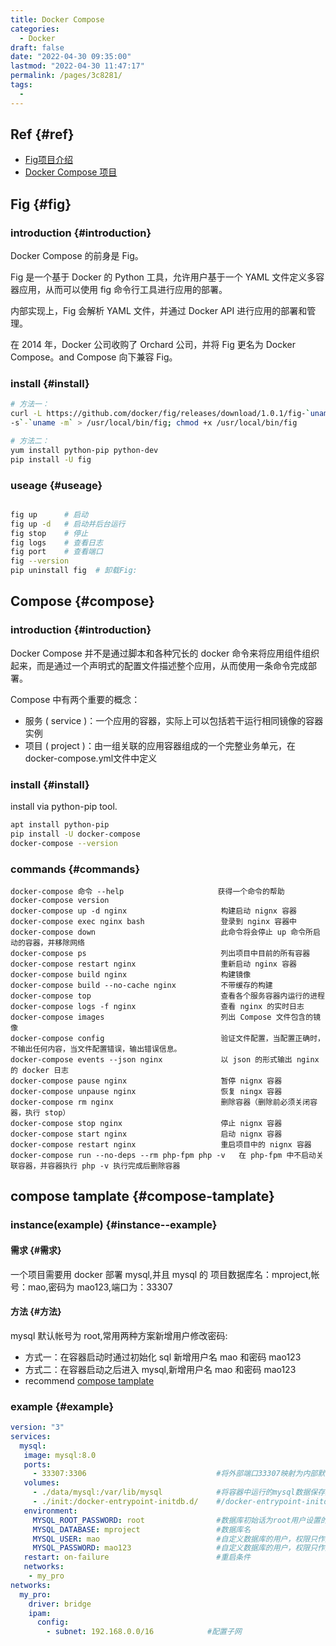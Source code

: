 ```yaml
---
title: Docker Compose
categories: 
  - Docker
draft: false
date: "2022-04-30 09:35:00"
lastmod: "2022-04-30 11:47:17"
permalink: /pages/3c8281/
tags: 
  - 
---
```


## Ref {#ref}

-   [Fig项目介绍](http://www.dockerinfo.net/fig%e9%a1%b9%e7%9b%ae%e4%bb%8b%e7%bb%8d)
-   [Docker Compose 项目](http://www.dockerinfo.net/docker-compose-%e9%a1%b9%e7%9b%ae)


## Fig {#fig}


### introduction {#introduction}

Docker Compose 的前身是 Fig。

Fig 是一个基于 Docker 的 Python 工具，允许用户基于一个 YAML 文件定义多容器应用，从而可以使用 fig 命令行工具进行应用的部署。

内部实现上，Fig 会解析 YAML 文件，并通过 Docker API 进行应用的部署和管理。

在 2014 年，Docker 公司收购了 Orchard 公司，并将 Fig 更名为 Docker Compose。and Compose 向下兼容 Fig。


### install {#install}

```bash
# 方法一：
curl -L https://github.com/docker/fig/releases/download/1.0.1/fig-`uname
-s`-`uname -m` > /usr/local/bin/fig; chmod +x /usr/local/bin/fig

# 方法二：
yum install python-pip python-dev
pip install -U fig
```


### useage {#useage}

```bash

fig up      # 启动
fig up -d   # 启动并后台运行
fig stop    # 停止
fig logs    # 查看日志
fig port    # 查看端口
fig --version
pip uninstall fig  # 卸载Fig:
```


## Compose {#compose}


### introduction {#introduction}

Docker Compose 并不是通过脚本和各种冗长的 docker 命令来将应用组件组织起来，而是通过一个声明式的配置文件描述整个应用，从而使用一条命令完成部署。

Compose 中有两个重要的概念：

-   服务 ( service )：⼀个应⽤的容器，实际上可以包括若⼲运⾏相同镜像的容器实例
-   项⽬ ( project )：由⼀组关联的应⽤容器组成的⼀个完整业务单元，在 docker-compose.yml⽂件中定义


### install {#install}

install via python-pip tool.

```bash
apt install python-pip
pip install -U docker-compose
docker-compose --version
```


### commands {#commands}

```
docker-compose 命令 --help                     获得一个命令的帮助
docker-compose version
docker-compose up -d nginx                     构建启动 nignx 容器
docker-compose exec nginx bash                 登录到 nginx 容器中
docker-compose down                            此命令将会停止 up 命令所启动的容器，并移除网络
docker-compose ps                              列出项目中目前的所有容器
docker-compose restart nginx                   重新启动 nginx 容器
docker-compose build nginx                     构建镜像
docker-compose build --no-cache nginx          不带缓存的构建
docker-compose top                             查看各个服务容器内运行的进程
docker-compose logs -f nginx                   查看 nginx 的实时日志
docker-compose images                          列出 Compose 文件包含的镜像
docker-compose config                          验证文件配置，当配置正确时，不输出任何内容，当文件配置错误，输出错误信息。
docker-compose events --json nginx             以 json 的形式输出 nginx 的 docker 日志
docker-compose pause nginx                     暂停 nignx 容器
docker-compose unpause nginx                   恢复 ningx 容器
docker-compose rm nginx                        删除容器（删除前必须关闭容器，执行 stop）
docker-compose stop nginx                      停止 nignx 容器
docker-compose start nginx                     启动 nignx 容器
docker-compose restart nginx                   重启项目中的 nignx 容器
docker-compose run --no-deps --rm php-fpm php -v   在 php-fpm 中不启动关联容器，并容器执行 php -v 执行完成后删除容器
```


## compose tamplate {#compose-tamplate}


### instance(example) {#instance--example}


#### 需求 {#需求}

一个项目需要用 docker 部署 mysql,并且 mysql 的 项目数据库名：mproject,帐号：mao,密码为 mao123,端口为：33307


#### 方法 {#方法}

mysql 默认帐号为 root,常用两种方案新增用户修改密码:

-   方式一：在容器启动时通过初始化 sql 新增用户名 mao 和密码 mao123
-   方式二：在容器启动之后进入 mysql,新增用户名 mao 和密码 mao123
-   recommend [compose tamplate](#compose-tamplate)


### example {#example}

```yaml
version: "3"
services:
  mysql:
   image: mysql:8.0
   ports:
     - 33307:3306                             #将外部端口33307映射为内部默认创建的3306
   volumes:
     - ./data/mysql:/var/lib/mysql            #将容器中运行的mysql数据保存到宿主机，防止容器删除后数据丢失
     - ./init:/docker-entrypoint-initdb.d/    #/docker-entrypoint-initdb.d/这是数据库提供的初始化目录，数据库在启动时会默认执行当期目录下的以.sql或者.sh结尾的文件。
   environment:
     MYSQL_ROOT_PASSWORD: root                #数据库初始话为root用户设置的默认密码
     MYSQL_DATABASE: mproject                 #数据库名
     MYSQL_USER: mao                          #自定义数据库的用户，权限只作用于MYSQL_DATABASE配置的数据库
     MYSQL_PASSWORD: mao123                   #自定义数据库的用户，权限只作用于MYSQL_DATABASE配置的数据库
   restart: on-failure                    	  #重启条件
   networks:
    - my_pro
networks:
  my_pro:
    driver: bridge
    ipam:
      config:
        - subnet: 192.168.0.0/16   			#配置子网
```